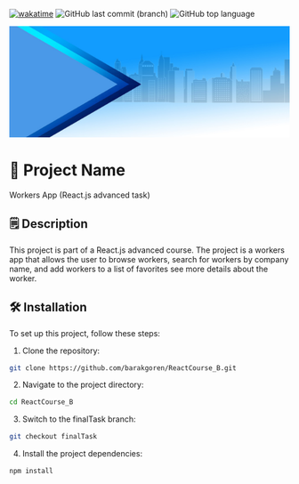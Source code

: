 [![wakatime](https://wakatime.com/badge/user/5cc5ec80-a806-4ca2-a704-db29274e48cd/project/018e9932-55a7-4df9-b94f-46db67efcc77.svg)](https://wakatime.com/badge/user/5cc5ec80-a806-4ca2-a704-db29274e48cd/project/018e9932-55a7-4df9-b94f-46db67efcc77)
![GitHub last commit (branch)](https://img.shields.io/github/last-commit/barakgoren/ReactCourse_B/finalTask)
![GitHub top language](https://img.shields.io/badge/Status-Done-lightgreen)


<img src="public/strip.jpg" alt="App Screenshot" width="100%" height="200px"/>

# 🚀 Project Name
Workers App (React.js advanced task)

## 🗒️ Description

This project is part of a React.js advanced course. The project is a workers app that allows the user to browse workers, search for workers by company name, and add workers to a list of favorites see more details about the worker.

## 🛠️ Installation

To set up this project, follow these steps:

1. Clone the repository:

```bash
git clone https://github.com/barakgoren/ReactCourse_B.git
```

2. Navigate to the project directory:

```bash
cd ReactCourse_B
```

3. Switch to the finalTask branch:

```bash
git checkout finalTask
```

4. Install the project dependencies:

```bash
npm install
```
